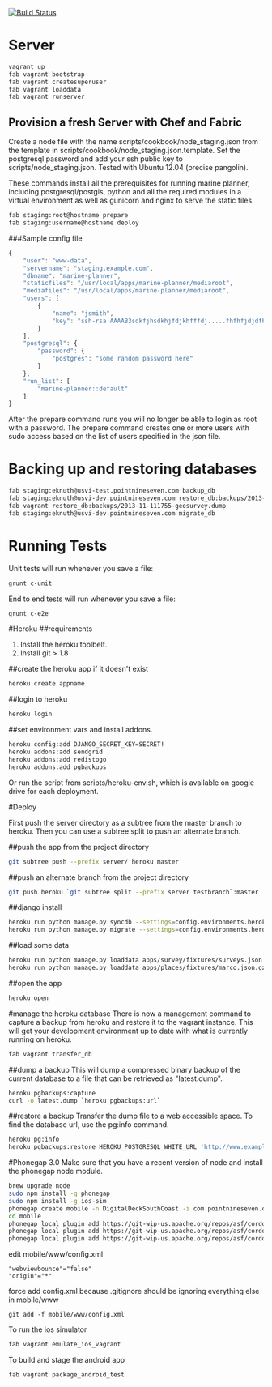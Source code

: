 [![Build Status](https://travis-ci.org/Ecotrust/geosurvey.png?branch=master)](https://travis-ci.org/Ecotrust/geosurvey)


# Server
```bash
vagrant up
fab vagrant bootstrap
fab vagrant createsuperuser
fab vagrant loaddata
fab vagrant runserver
```

## Provision a fresh Server with Chef and Fabric
Create a node file with the name scripts/cookbook/node_staging.json from the template in scripts/cookbook/node_staging.json.template.  Set the postgresql password and add your ssh public key to scripts/node_staging.json.  Tested with Ubuntu 12.04 (precise pangolin).

These commands install all the prerequisites for running marine planner, including postgresql/postgis, python and all the required modules in a virtual environment as well as gunicorn and nginx to serve the static files.

```bash
fab staging:root@hostname prepare
fab staging:username@hostname deploy
```

###Sample config file
```javascript
{
    "user": "www-data",
    "servername": "staging.example.com",
    "dbname": "marine-planner",
    "staticfiles": "/usr/local/apps/marine-planner/mediaroot",
    "mediafiles": "/usr/local/apps/marine-planner/mediaroot",
    "users": [
        {
            "name": "jsmith",
            "key": "ssh-rsa AAAAB3sdkfjhsdkhjfdjkhfffdj.....fhfhfjdjdfhQ== jsmith@machine.local"
        }
    ],
    "postgresql": {
        "password": {
            "postgres": "some random password here"
        }
    },
    "run_list": [
        "marine-planner::default"
    ]
}
```

After the prepare command runs you will no longer be able to login as root with a password.  The prepare command creates one or more users with sudo access based on the list of users specified in the json file.

# Backing up and restoring databases

```bash
fab staging:eknuth@usvi-test.pointnineseven.com backup_db
fab staging:eknuth@usvi-dev.pointnineseven.com restore_db:backups/2013-11-111755-geosurvey.dump
fab vagrant restore_db:backups/2013-11-111755-geosurvey.dump
fab staging:eknuth@usvi-dev.pointnineseven.com migrate_db
```

# Running Tests

Unit tests will run whenever you save a file:

```bash
grunt c-unit
```

End to end tests will run whenever you save a file:


```bash
grunt c-e2e
```

#Heroku
##requirements
1. Install the heroku toolbelt.
2. Install git > 1.8

##create the heroku app if it doesn't exist
```bash
heroku create appname
```

##login to heroku
```bash
heroku login
```

##set environment vars and install addons.
```bash
heroku config:add DJANGO_SECRET_KEY=SECRET!
heroku addons:add sendgrid
heroku addons:add redistogo
heroku addons:add pgbackups

```

Or run the script from scripts/heroku-env.sh, which is available on google drive for each deployment.

#Deploy

First push the server directory as a subtree from the master branch to heroku.  Then you can use a subtree split to push an alternate branch.

##push the app from the project directory
```bash
git subtree push --prefix server/ heroku master
```

##push an alternate branch from the project directory
```bash
git push heroku `git subtree split --prefix server testbranch`:master
```

##django install
```bash
heroku run python manage.py syncdb --settings=config.environments.heroku
heroku run python manage.py migrate --settings=config.environments.heroku
```

##load some data
```bash
heroku run python manage.py loaddata apps/survey/fixtures/surveys.json --settings=config.environments.heroku
heroku run python manage.py loaddata apps/places/fixtures/marco.json.gz --settings=config.environments.heroku
```

##open the app
```bash
heroku open
```

#manage the heroku database
There is now a management command to capture a backup from heroku and restore it to the vagrant instance.  This will get your development environment up to date with what is currently running on heroku.
```bash
fab vagrant transfer_db
```

##dump a backup
This will dump a compressed binary backup of the current database to a file that can be retrieved as "latest.dump".
```bash
heroku pgbackups:capture
curl -o latest.dump `heroku pgbackups:url`
```

##restore a backup
Transfer the dump file to a web accessible space.  To find the database url, use the pg:info command.
```bash
heroku pg:info
heroku pgbackups:restore HEROKU_POSTGRESQL_WHITE_URL 'http://www.example.org/latest.dump'
```

#Phonegap 3.0
Make sure that you have a recent version of node and install the phonegap node module.
```bash
brew upgrade node
sudo npm install -g phonegap
sudo npm install -g ios-sim
phonegap create mobile -n DigitalDeckSouthCoast -i com.pointnineseven.digitaldecksouthcoast
cd mobile
phonegap local plugin add https://git-wip-us.apache.org/repos/asf/cordova-plugin-inappbrowser.git
phonegap local plugin add https://git-wip-us.apache.org/repos/asf/cordova-plugin-network-information.git
phonegap local plugin add https://git-wip-us.apache.org/repos/asf/cordova-plugin-geolocation.git
```

edit mobile/www/config.xml 
```
"webviewbounce"="false"
"origin"="*"
```

force add config.xml because .gitignore should be ignoring everything else in mobile/www
```
git add -f mobile/www/config.xml
```

To run the ios simulator
```bash
fab vagrant emulate_ios_vagrant
```

To build and stage the android app
```bash
fab vagrant package_android_test
```
